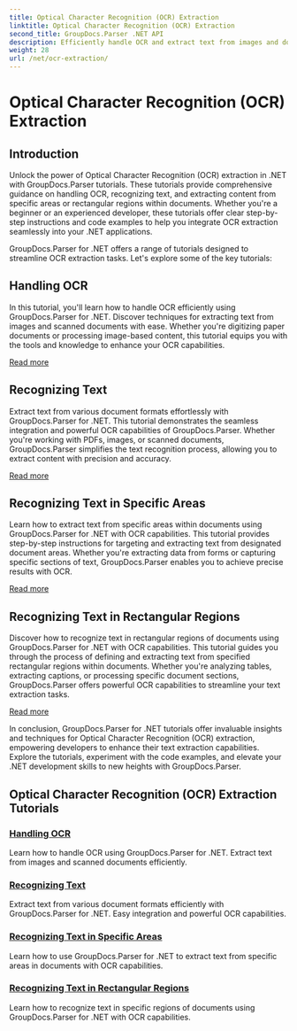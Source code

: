 ```yaml
---
title: Optical Character Recognition (OCR) Extraction
linktitle: Optical Character Recognition (OCR) Extraction
second_title: GroupDocs.Parser .NET API
description: Efficiently handle OCR and extract text from images and documents with GroupDocs.Parser for .NET. Enhance your OCR capabilities today!
weight: 28
url: /net/ocr-extraction/
---
```


# Optical Character Recognition (OCR) Extraction


## Introduction

Unlock the power of Optical Character Recognition (OCR) extraction in .NET with GroupDocs.Parser tutorials. These tutorials provide comprehensive guidance on handling OCR, recognizing text, and extracting content from specific areas or rectangular regions within documents. Whether you're a beginner or an experienced developer, these tutorials offer clear step-by-step instructions and code examples to help you integrate OCR extraction seamlessly into your .NET applications.

GroupDocs.Parser for .NET offers a range of tutorials designed to streamline OCR extraction tasks. Let's explore some of the key tutorials:

## Handling OCR
In this tutorial, you'll learn how to handle OCR efficiently using GroupDocs.Parser for .NET. Discover techniques for extracting text from images and scanned documents with ease. Whether you're digitizing paper documents or processing image-based content, this tutorial equips you with the tools and knowledge to enhance your OCR capabilities.

[Read more](./handling-ocr/)

## Recognizing Text
Extract text from various document formats effortlessly with GroupDocs.Parser for .NET. This tutorial demonstrates the seamless integration and powerful OCR capabilities of GroupDocs.Parser. Whether you're working with PDFs, images, or scanned documents, GroupDocs.Parser simplifies the text recognition process, allowing you to extract content with precision and accuracy.

[Read more](./recognizing-text/)

## Recognizing Text in Specific Areas
Learn how to extract text from specific areas within documents using GroupDocs.Parser for .NET with OCR capabilities. This tutorial provides step-by-step instructions for targeting and extracting text from designated document areas. Whether you're extracting data from forms or capturing specific sections of text, GroupDocs.Parser enables you to achieve precise results with OCR.

[Read more](./recognizing-text-in-specific-areas/)

## Recognizing Text in Rectangular Regions
Discover how to recognize text in rectangular regions of documents using GroupDocs.Parser for .NET with OCR capabilities. This tutorial guides you through the process of defining and extracting text from specified rectangular regions within documents. Whether you're analyzing tables, extracting captions, or processing specific document sections, GroupDocs.Parser offers powerful OCR capabilities to streamline your text extraction tasks.

[Read more](./recognizing-text-in-rectangular-regions/)

In conclusion, GroupDocs.Parser for .NET tutorials offer invaluable insights and techniques for Optical Character Recognition (OCR) extraction, empowering developers to enhance their text extraction capabilities. Explore the tutorials, experiment with the code examples, and elevate your .NET development skills to new heights with GroupDocs.Parser.
## Optical Character Recognition (OCR) Extraction Tutorials
### [Handling OCR](./handling-ocr/)
Learn how to handle OCR using GroupDocs.Parser for .NET. Extract text from images and scanned documents efficiently.
### [Recognizing Text](./recognizing-text/)
Extract text from various document formats efficiently with GroupDocs.Parser for .NET. Easy integration and powerful OCR capabilities.
### [Recognizing Text in Specific Areas](./recognizing-text-in-specific-areas/)
Learn how to use GroupDocs.Parser for .NET to extract text from specific areas in documents with OCR capabilities.
### [Recognizing Text in Rectangular Regions](./recognizing-text-in-rectangular-regions/)
Learn how to recognize text in specific regions of documents using GroupDocs.Parser for .NET with OCR capabilities.
